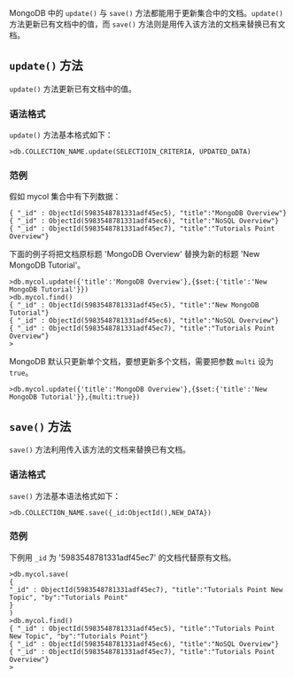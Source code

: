 MongoDB 中的 `update()` 与 `save()` 方法都能用于更新集合中的文档。`update()` 方法更新已有文档中的值，而 `save()` 方法则是用传入该方法的文档来替换已有文档。  

## `update()` 方法  

`update()` 方法更新已有文档中的值。  

### 语法格式  

`update()` 方法基本格式如下：   

`>db.COLLECTION_NAME.update(SELECTIOIN_CRITERIA, UPDATED_DATA)`  

### 范例  

假如 mycol 集合中有下列数据：  

```
{ "_id" : ObjectId(5983548781331adf45ec5), "title":"MongoDB Overview"}
{ "_id" : ObjectId(5983548781331adf45ec6), "title":"NoSQL Overview"}
{ "_id" : ObjectId(5983548781331adf45ec7), "title":"Tutorials Point Overview"}

```
下面的例子将把文档原标题 'MongoDB Overview' 替换为新的标题 'New MongoDB Tutorial'。  


```   
>db.mycol.update({'title':'MongoDB Overview'},{$set:{'title':'New MongoDB Tutorial'}})
>db.mycol.find()
{ "_id" : ObjectId(5983548781331adf45ec5), "title":"New MongoDB Tutorial"}
{ "_id" : ObjectId(5983548781331adf45ec6), "title":"NoSQL Overview"}
{ "_id" : ObjectId(5983548781331adf45ec7), "title":"Tutorials Point Overview"}
>

```


MongoDB 默认只更新单个文档，要想更新多个文档，需要把参数 `multi` 设为 `true`。  


`>db.mycol.update({'title':'MongoDB Overview'},{$set:{'title':'New MongoDB Tutorial'}},{multi:true})`  

## `save()` 方法  

`save()` 方法利用传入该方法的文档来替换已有文档。   

### 语法格式  

`save()` 方法基本语法格式如下：  

`>db.COLLECTION_NAME.save({_id:ObjectId(),NEW_DATA})`  

### 范例  

下例用 `_id` 为 '5983548781331adf45ec7' 的文档代替原有文档。  

```  
>db.mycol.save(
{
"_id" : ObjectId(5983548781331adf45ec7), "title":"Tutorials Point New Topic", "by":"Tutorials Point"
}
)
>db.mycol.find()
{ "_id" : ObjectId(5983548781331adf45ec5), "title":"Tutorials Point New Topic", "by":"Tutorials Point"}
{ "_id" : ObjectId(5983548781331adf45ec6), "title":"NoSQL Overview"}
{ "_id" : ObjectId(5983548781331adf45ec7), "title":"Tutorials Point Overview"}
>
```  
